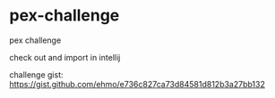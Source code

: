 # pex-challenge
pex challenge

check out and import in intellij

challenge gist: https://gist.github.com/ehmo/e736c827ca73d84581d812b3a27bb132
